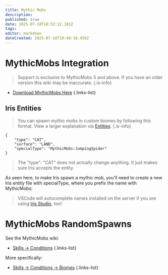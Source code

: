 ```yaml
---
title: Mythic Mobs
description: 
published: true
date: 2025-07-18T18:52:12.101Z
tags: 
editor: markdown
dateCreated: 2025-07-18T18:48:10.450Z
---
```


# MythicMobs Integration
> Support is exclusive to MythicMobs 5 and above. If you have an older version this wiki may be inaccurate.
{.is-info}

- [Download MythicMobs Here](https://mythiccraft.io/index.php?pages/official-mythicmobs-download/&version=4.12.0)
{.links-list}

## Iris Entities

> You can spawn mythic mobs in custom biomes by following this format. View a larger explanation via [Entities](/doc/iris/entities-spawners-markers).
{.is-info}

```
{
    "type": "CAT",
    "surface": "LAND",
    "specialType": "MythicMobs:JumpingSpider"
}
```

> The "type": "CAT" does not actually change anything. It just makes sure Iris accepts the entity.

As seen here, to make Iris spawn a mythic mob, you'll need to create a new Iris entity file with specialType, where you prefix the name with MythicMobs: 

> VSCode will autocomplete names installed on the server if you are using [Iris Studio](/doc/iris/iris-studio), too!

# MythicMobs RandomSpawns
See the MythicMobs wiki:
 
- [Skills -> Conditions](https://git.mythiccraft.io/mythiccraft/MythicMobs/-/wikis/Skills/conditions/)
{.links-list}

More specifically:
- [Skills -> Conditions -> Biomes](https://git.mythiccraft.io/mythiccraft/MythicMobs/-/wikis/Skills/conditions/biome)
{.links-list}